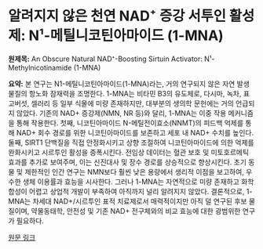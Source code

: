 # 알려지지 않은 천연 NAD⁺ 증강 서투인 활성제: N¹-메틸니코틴아마이드 (1-MNA)

**원제목:** An Obscure Natural NAD⁺-Boosting Sirtuin Activator: N¹-Methylnicotinamide (1-MNA)

**요약:** 본 연구는 N1-메틸니코틴아마이드(1-MNA)라는, 거의 연구되지 않은 자연 발생 물질의 항노화 잠재력을 조명한다.  1-MNA는 비타민 B3의 유도체로, 다시마, 녹차, 표고버섯, 셀러리 등 일부 식물에 미량 존재하지만,  대부분의 생의학 문헌에는 거의 언급되지 않았다.  기존의 NAD+ 증강제(NMN, NR 등)와 달리, 1-MNA는 이중 작용 메커니즘을 통해 작용한다. 첫째, 니코틴아마이드 N-메틸전이효소(NNMT)의 피드백 억제를 통해 NAD+ 회수 경로를 위한 니코틴아마이드를 보존하고 세포 내 NAD+ 수치를 높인다. 둘째, SIRT1 단백질을 직접 안정화시키고 상향 조절하여 니코틴아마이드에 의한 억제를 완화시키고 시르투인 활성을 증폭시킨다.  전임상 데이터는 혈관 보호 및 미토호르메틱 효과를 추가로 보여주며, 이는 신진대사 및 장수 경로를 상승적으로 향상시킨다. 초기 동물 및 제한적인 인간 연구는 NMN보다 훨씬 낮은 용량에서 생리적 이점을 보고하여, 우수한 생체 이용률과 효능을 시사한다. 그러나 1-MNA는 자연적으로 미량 존재하고 화학 합성이 어렵고 상업적 개발이 부족하여 아직까지 널리 알려지지 않았다.  결론적으로, 1-MNA는 차세대 NAD+/시르투인 표적 치료제로서 매력적이지만 아직 덜 연구된 후보 물질이며,  약물동태학, 안전성 및 기존 NAD+ 전구체와의 비교 효능에 대한 광범위한 연구가 필요하다.

[원문 링크](https://chemrxiv.org/engage/api-gateway/chemrxiv/assets/orp/resource/item/68765ecffc5f0acb525718c5/original/an-obscure-natural-nad-boosting-sirtuin-activator-n1-methylnicotinamide-1-mna.pdf)
